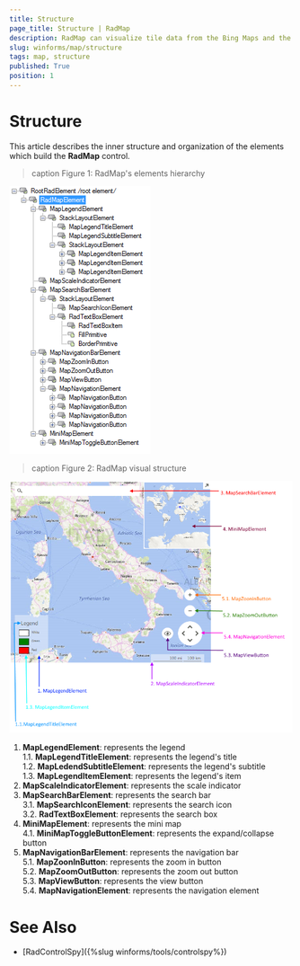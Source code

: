 ```yaml
---
title: Structure
page_title: Structure | RadMap
description: RadMap can visualize tile data from the Bing Maps and the OpenStreetMaps REST services as well as from the local file system.
slug: winforms/map/structure
tags: map, structure
published: True
position: 1 
---
```


# Structure

This article describes the inner structure and organization of the elements which build the __RadMap__ control.
        
>caption Figure 1: RadMap's elements hierarchy

![map-structure 001](images/map-structure001.png)

>caption Figure 2: RadMap visual structure

![map-structure 002](images/map-structure002.png)

1. __MapLegendElement__: represents the legend  
  1.1. __MapLegendTitleElement__: represents the legend's title  
  1.2. __MapLedendSubtitleElement__: represents the legend's subtitle  
  1.3. __MapLegendItemElement__: represents the legend's item
2. __MapScaleIndicatorElement__: represents the scale indicator
3. __MapSearchBarElement__: represents the search bar  
  3.1. __MapSearchIconElement__: represents the search icon  
  3.2. __RadTextBoxElement__: represents the search box
4. __MiniMapElement__: represents the mini map  
  4.1. __MiniMapToggleButtonElement__: represents the expand/collapse button
5. __MapNavigationBarElement__: represents the navigation bar  
  5.1. __MapZoonInButton__: represents the zoom in button  
  5.2. __MapZoomOutButton__: represents the zoom out button  
  5.3. __MapViewButton__: represents the view button  
  5.4. __MapNavigationElement__: represents the navigation element


# See Also

* [RadControlSpy]({%slug winforms/tools/controlspy%})
            
